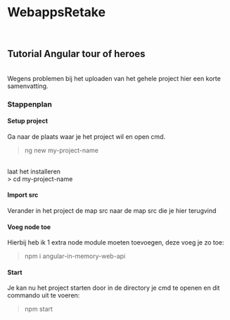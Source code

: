 # WebappsRetake
<br>

## Tutorial Angular tour of heroes
<br>
Wegens problemen bij het uploaden van het gehele project hier een korte samenvatting.
<br>

### Stappenplan

#### Setup project
Ga naar de plaats waar je het project wil en open cmd.
<br>
> ng new my-project-name
<br>
laat het installeren
<br>
> cd my-project-name

#### Import src
Verander in het project de map src naar de map src die je hier terugvind

#### Voeg node toe
Hierbij heb ik 1 extra node module moeten toevoegen, deze voeg je zo toe:
<br>
>npm i angular-in-memory-web-api

#### Start
Je kan nu het project starten door in de directory je cmd te openen en dit commando uit te voeren: 
<br>
>npm start

